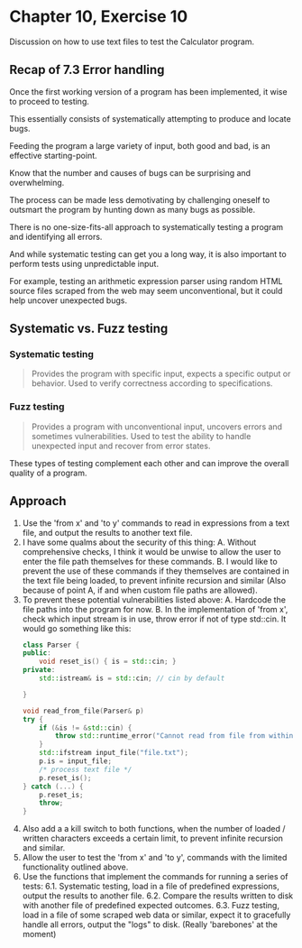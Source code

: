 # Chapter 10, Exercise 10
Discussion on how to use text files to test the Calculator program.

## Recap of 7.3 Error handling
Once the first working version of a program has been implemented, it wise to proceed to testing.

This essentially consists of systematically attempting to produce and locate bugs.

Feeding the program a large variety of input, both good and bad, is an effective starting-point.

Know that the number and causes of bugs can be surprising and overwhelming.

The process can be made less demotivating by challenging oneself to outsmart the program by hunting down as many bugs as possible.

There is no one-size-fits-all approach to systematically testing a program and identifying all errors.

And while systematic testing can get you a long way, it is also important to perform tests using unpredictable input.

For example, testing an arithmetic expression parser using random HTML source files scraped from the web may seem unconventional, but it could help uncover unexpected bugs.

## Systematic vs. Fuzz testing
### Systematic testing
> Provides the program with specific input, expects a specific output or behavior. Used to verify correctness according to specifications.

### Fuzz testing
> Provides a program with unconventional input, uncovers errors and sometimes vulnerabilities. Used to test the ability to handle unexpected input and recover from error states.

These types of testing complement each other and can improve the overall quality of a program.

## Approach

1. Use the 'from x' and 'to y' commands to read in expressions from a text file, and output the results to another text file.
2. I have some qualms about the security of this thing:
    A. Without comprehensive checks, I think it would be unwise to allow the user to enter the file path themselves for these commands.
    B. I would like to prevent the use of these commands if they themselves are contained in the text file being loaded, to prevent infinite recursion and similar (Also because of point A, if and when custom file paths are allowed).
3. To prevent these potential vulnerabilities listed above:
    A. Hardcode the file paths into the program for now.
    B. In the implementation of 'from x', check which input stream is in use, throw error if not of type std::cin.
    It would go something like this:
    ```c++
    class Parser {
    public:
        void reset_is() { is = std::cin; }
    private:
        std::istream& is = std::cin; // cin by default

    }
    
    void read_from_file(Parser& p)
    try {
        if (&is != &std::cin) {
            throw std::runtime_error("Cannot read from file from within a text file");
        }
        std::ifstream input_file("file.txt");
        p.is = input_file;
        /* process text file */
        p.reset_is();
    } catch (...) {
        p.reset_is;
        throw;
    }
    ```
4. Also add a a kill switch to both functions, when the number of loaded / written characters exceeds a certain limit, to prevent infinite recursion and similar.
5. Allow the user to test the 'from x' and 'to y', commands with the limited functionality outlined above.
6. Use the functions that implement the commands for running a series of tests:
    6.1. Systematic testing, load in a file of predefined expressions, output the results to another file.
    6.2. Compare the results written to disk with another file of predefined expected outcomes.
    6.3. Fuzz testing, load in a file of some scraped web data or similar, expect it to gracefully handle all errors, output the "logs" to disk. (Really 'barebones' at the moment)